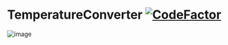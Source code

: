 # TemperatureConverter [![CodeFactor](https://www.codefactor.io/repository/github/dmitrygaydabura/temperatureconverter/badge)](https://www.codefactor.io/repository/github/dmitrygaydabura/temperatureconverter)

![image](https://user-images.githubusercontent.com/103960072/171053720-c2ba157b-ebb8-4075-b282-0f672e6c2fcc.png)
